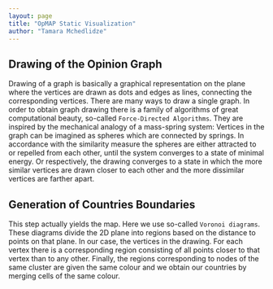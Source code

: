 ```yaml
---
layout: page
title: "OpMAP Static Visualization"
author: "Tamara Mchedlidze"
---
```


## Drawing of the Opinion Graph

Drawing of a graph is basically a graphical representation on the plane where the vertices are drawn as dots and edges as lines, connecting the corresponding vertices. There are many ways to draw a single graph.  In order to obtain graph drawing there is a family of algorithms of great computational beauty, so-called `Force-Directed Algorithms`. They are inspired by the mechanical analogy of a mass-spring system: Vertices in the graph can be imagined as spheres which are connected by springs. 
In accordance with the similarity measure the spheres are either attracted to or repelled from each other, until the system converges to a state of minimal energy. Or respectively, the drawing converges to a state in which the more similar vertices are drawn closer to each other and the more dissimilar vertices are farther apart. 

## Generation of Countries Boundaries

This step actually yields the map. Here we use so-called `Voronoi diagrams`. These diagrams divide the 2D plane into regions based on the distance to points on that plane. In our case, the vertices in the drawing. For each vertex there is a corresponding region consisting of all points closer to that vertex than to any other. Finally, the regions corresponding to nodes of the same cluster are given the same colour and we obtain our countries by merging cells of the same colour.

